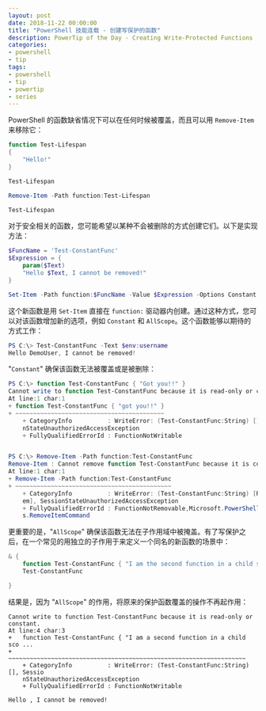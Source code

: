 ```yaml
---
layout: post
date: 2018-11-22 00:00:00
title: "PowerShell 技能连载 - 创建写保护的函数"
description: PowerTip of the Day - Creating Write-Protected Functions
categories:
- powershell
- tip
tags:
- powershell
- tip
- powertip
- series
---
```

PowerShell 的函数缺省情况下可以在任何时候被覆盖，而且可以用 `Remove-Item` 来移除它：

```powershell
function Test-Lifespan
{
    "Hello!"
}

Test-Lifespan

Remove-Item -Path function:Test-Lifespan

Test-Lifespan
```

对于安全相关的函数，您可能希望以某种不会被删除的方式创建它们。以下是实现方法：

```powershell
$FuncName = 'Test-ConstantFunc'
$Expression = {
    param($Text)
    "Hello $Text, I cannot be removed!"
}

Set-Item -Path function:$FuncName -Value $Expression -Options Constant,AllScope
```

这个新函数是用 `Set-Item` 直接在 `function:` 驱动器内创建。通过这种方式，您可以对该函数增加新的选项，例如 `Constant` 和 `AllScope`。这个函数能够以期待的方式工作：

```powershell
PS C:\> Test-ConstantFunc -Text $env:username
Hello DemoUser, I cannot be removed!
```

"`Constant`" 确保该函数无法被覆盖或是被删除：

```powershell
PS C:\> function Test-ConstantFunc { "Got you!!" }
Cannot write to function Test-ConstantFunc because it is read-only or constant.
At line:1 char:1
+ function Test-ConstantFunc { "got you!!" }
+ ~~~~~~~~~~~~~~~~~~~~~~~~~~~~~~~~~~~~~~~~~~
    + CategoryInfo          : WriteError: (Test-ConstantFunc:String) [], Sessio
    nStateUnauthorizedAccessException
    + FullyQualifiedErrorId : FunctionNotWritable


PS C:\> Remove-Item -Path function:Test-ConstantFunc
Remove-Item : Cannot remove function Test-ConstantFunc because it is constant.
At line:1 char:1
+ Remove-Item -Path function:Test-ConstantFunc
+ ~~~~~~~~~~~~~~~~~~~~~~~~~~~~~~~~~~~~~~~~~~~~
    + CategoryInfo          : WriteError: (Test-ConstantFunc:String) [Remove-It
    em], SessionStateUnauthorizedAccessException
    + FullyQualifiedErrorId : FunctionNotRemovable,Microsoft.PowerShell.Command
    s.RemoveItemCommand
```

更重要的是，"`AllScope`" 确保该函数无法在子作用域中被掩盖。有了写保护之后，在一个常见的用独立的子作用于来定义一个同名的新函数的场景中：

```powershell
& {
    function Test-ConstantFunc { "I am the second function in a child scope!" }
    Test-ConstantFunc

}
```

结果是，因为 "`AllScope`" 的作用，将原来的保护函数覆盖的操作不再起作用：

    Cannot write to function Test-ConstantFunc because it is read-only or constant.
    At line:4 char:3
    +   function Test-ConstantFunc { "I am a second function in a child sco ...
    +   ~~~~~~~~~~~~~~~~~~~~~~~~~~~~~~~~~~~~~~~~~~~~~~~~~~~~~~~~~~~~~~~~~~~
        + CategoryInfo          : WriteError: (Test-ConstantFunc:String) [], Sessio
        nStateUnauthorizedAccessException
        + FullyQualifiedErrorId : FunctionNotWritable

    Hello , I cannot be removed!

<!--本文国际来源：[Creating Write-Protected Functions](https://community.idera.com/database-tools/powershell/powertips/b/tips/posts/creating-write-protected-functions)-->
